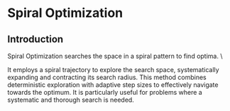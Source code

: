 # Spiral Optimization


## Introduction

Spiral Optimization searches the space in a spiral pattern to find optima. \\

It employs a spiral trajectory to explore the search space, systematically expanding and contracting its search radius. This method combines deterministic exploration with adaptive step sizes to effectively navigate towards the optimum. It is particularly useful for problems where a systematic and thorough search is needed.